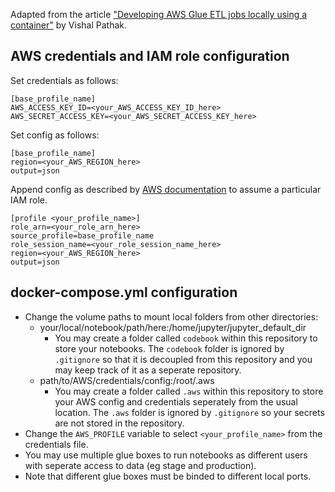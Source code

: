Adapted from the article ["Developing AWS Glue ETL jobs locally using a container"](https://aws.amazon.com/blogs/big-data/developing-aws-glue-etl-jobs-locally-using-a-container/)  by Vishal Pathak. 

## AWS credentials and IAM role configuration

Set credentials as follows:
```
[base_profile_name]
AWS_ACCESS_KEY_ID=<your_AWS_ACCESS_KEY_ID_here>
AWS_SECRET_ACCESS_KEY=<your_AWS_SECRET_ACCESS_KEY_here>
```
Set config as follows:
```
[base_profile_name]
region=<your_AWS_REGION_here>
output=json
```

Append config as described by [AWS documentation](https://docs.aws.amazon.com/cli/latest/userguide/cli-configure-role.html) to assume a particular IAM role.
```
[profile <your_profile_name>]
role_arn=<your_role_arn_here>
source_profile=base_profile_name
role_session_name=<your_role_session_name_here>
region=<your_AWS_REGION_here>
output=json
```

## docker-compose.yml configuration

- Change the volume paths to mount local folders from other directories:
    - your/local/notebook/path/here:/home/jupyter/jupyter_default_dir
        - You may create a folder called `codebook` within this repository to store your notebooks. The `codebook` folder is ignored by `.gitignore` so that it is decoupled from this repository and you may keep track of it as a seperate repository.
    - path/to/AWS/credentials/config:/root/.aws
        - You may create a folder called `.aws` within this repository to store your AWS config and credentials seperately from the usual location. The `.aws` folder is ignored by `.gitignore` so your secrets are not stored in the repository.
- Change the `AWS_PROFILE` variable to select `<your_profile_name>` from the credentials file.
- You may use multiple glue boxes to run notebooks as different users with seperate access to data (eg stage and production).
- Note that different glue boxes must be binded to different local ports.